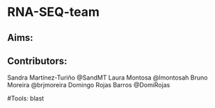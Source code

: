 # RNA-SEQ-team
## Aims: 
## Contributors: 
Sandra Martínez-Turiño @SandMT
Laura Montosa @lmontosah
Bruno Moreira @brjmoreira
Domingo Rojas Barros @DomiRojas

#Tools: blast
